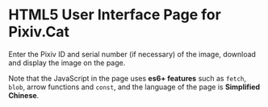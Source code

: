 # HTML5 User Interface Page for Pixiv.Cat

Enter the Pixiv ID and serial number (if necessary) of the image, download and display the image on the page.

Note that the JavaScript in the page uses **es6+ features** such as `fetch`, `blob`, arrow functions and `const`, and the language of the page is **Simplified Chinese**.